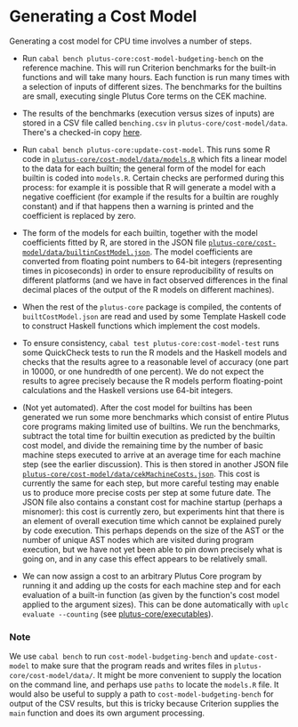 # Generating a Cost Model

Generating a cost model for CPU time involves a number of steps.

*  Run `cabal bench plutus-core:cost-model-budgeting-bench` on the
  reference machine.  This will run Criterion benchmarks for the built-in
  functions and will take many hours.  Each function is run many times with a
  selection of inputs of different sizes.  The benchmarks for the builtins are
  small, executing single Plutus Core terms on the CEK machine.

*  The results of the benchmarks (execution versus sizes of inputs) are
   stored in a CSV file called `benching.csv` in `plutus-core/cost-model/data`.
   There's a checked-in copy [here](./data/benching.csv).

* Run `cabal bench plutus-core:update-cost-model`.  This runs some R code in
  [`plutus-core/cost-model/data/models.R`](./data/models.R) which fits a linear
  model to the data for each builtin; the general form of the model for each
  builtin is coded into `models.R`. Certain checks are performed during this
  process: for example it is possible that R will generate a model with a
  negative coefficient (for example if the results for a builtin are roughly
  constant) and if that happens then a warning is printed and the coefficient is
  replaced by zero.

*  The form of the models for each builtin, together with the model
  coefficients fitted by R, are stored in the JSON file
  [`plutus-core/cost-model/data/builtinCostModel.json`](./data/builtinCostModel.json).
  The model coefficients are converted from floating point numbers to 64-bit
  integers (representing times in picoseconds) in order to ensure
  reproducibility of results on different platforms (and we have in fact
  observed differences in the final decimal places of the output of the R models
  on different machines).

*  When the rest of the `plutus-core` package is compiled, the contents of
  `builtCostModel.json` are read and used by some Template Haskell code to
  construct Haskell functions which implement the cost models.

*  To ensure consistency, `cabal test plutus-core:cost-model-test`
  runs some QuickCheck tests to run the R models and the Haskell models and
  checks that the results agree to a reasonable level of accuracy (one part in
  10000, or one hundredth of one percent).  We do not expect the results to
  agree precisely because the R models perform floating-point calculations
  and the Haskell versions use 64-bit integers.

* (Not yet automated).  After the cost model for builtins has been generated we
  run some more benchmarks which consist of entire Plutus core programs making
  limited use of builtins.  We run the benchmarks, subtract the total time for
  builtin execution as predicted by the builtin cost model, and divide the
  remaining time by the number of basic machine steps executed to arrive at an
  average time for each machine step (see the earlier discussion).  This is then
  stored in another JSON file
  [`plutus-core/cost-model/data/cekMachineCosts.json`](./data/cekMachineCosts.json).
  This cost is currently the same for each step, but more careful testing may
  enable us to produce more precise costs per step at some future date.  The
  JSON file also contains a constant cost for machine startup (perhaps a
  misnomer): this cost is currently zero, but experiments hint that there is an
  element of overall execution time which cannot be explained purely by code
  execution. This perhaps depends on the size of the AST or the number of unique
  AST nodes which are visited during program execution, but we have not yet been
  able to pin down precisely what is going on, and in any case this effect
  appears to be relatively small.

*  We can now assign a cost to an arbitrary Plutus Core program by running it
   and adding up the costs for each machine step and for each evaluation of a
   built-in function (as given by the function's cost model applied to the
   argument sizes).  This can be done automatically with `uplc evaluate --counting`
   (see [plutus-core/executables](../../plutus-core/executables)).

### Note

We use `cabal bench` to run `cost-model-budgeting-bench` and `update-cost-model`
to make sure that the program reads and writes files in
`plutus-core/cost-model/data/`.  It might be more convenient to supply the
location on the command line, and perhaps use `paths` to locate the `models.R`
file.  It would also be useful to supply a path to `cost-model-budgeting-bench`
for output of the CSV results, but this is tricky because Criterion supplies the
`main` function and does its own argument processing.
